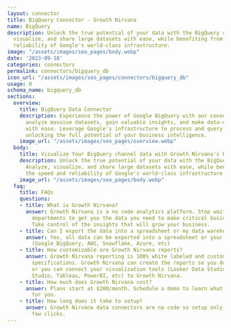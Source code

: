 ```yaml
---
layout: connector
title: BigQuery Connector - Growth Nirvana
name: BigQuery
description: Unlock the true potential of your data with the BigQuery connector. Analyze,
  visualize, and share large datasets with ease, while benefiting from the speed and
  reliability of Google's world-class infrastructure.
image: "/assets/images/seo_pages/body.webp"
date: '2023-09-18'
categories: connectors
permalink: connectors/bigquery_db
icon_url: "/assets/images/seo_pages/connectors/bigquery_db"
usage: 0
schema_name: bigquery_db
sections:
  overview:
    title: BigQuery Data Connector
    description: Experience the power of Google BigQuery with our connector. Seamlessly
      analyze massive datasets, gain valuable insights, and make data-driven decisions
      with ease. Leverage Google's infrastructure to process and query data at scale,
      unlocking the full potential of your business intelligence.
    image_url: "/assets/images/seo_pages/overview.webp"
  body:
    title: Visualize Your BigQuery channel data with Growth Nirvana's BigQuery Connector
    description: Unlock the true potential of your data with the BigQuery connector.
      Analyze, visualize, and share large datasets with ease, while benefiting from
      the speed and reliability of Google's world-class infrastructure.
    image_url: "/assets/images/seo_pages/body.webp"
  faq:
    title: FAQs
    questions:
    - title: What is Growth Nirvana?
      answer: Growth Nirvana is a no code analytics platform. Stop waiting for other
        departments to get you the data you need to make critical business decisions.
        Take control of the insights that will grow your business.
    - title: Can I export the data into a spreadsheet or my data warehouse?
      answer: Yes, all data can be exported into a spreadsheet or your data warehouse
        (Google BigQuery, AWS, Snowflake, Azure, etc)
    - title: How customizable are Growth Nirvana reports?
      answer: Growth Nirvana reporting is 100% white labeled and customized to your
        specifications. Growth Nirvana can create the reports so you don’t have to
        or you can connect your visualization tools (Looker Data Studio/Google Data
        Studio, Tableau, PowerBI, etc) to Growth Nirvana.
    - title: How much does Growth Nirvana cost?
      answer: Plans start at $200/month. Schedule a demo to learn what plan is best
        for you.
    - title: How long does it take to setup?
      answer: Growth Nirvana data connectors are no code so setup only requires a
        few clicks.
---
```


